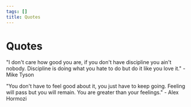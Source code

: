 ```yaml
---
tags: []
title: Quotes
---
```


# Quotes

"I don't care how good you are, if you don't have discipline you ain't nobody. Discipline is doing what you hate to do but do it like you love it." - Mike Tyson

"You don't have to feel good about it, you just have to keep going. Feeling will pass but you will remain. You are greater than your feelings." - Alex Hormozi

